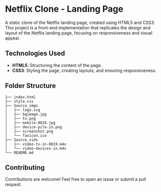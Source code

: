 # Netflix Clone - Landing Page

A static clone of the Netflix landing page, created using HTML5 and CSS3. This project is a front-end implementation that replicates the design and layout of the Netflix landing page, focusing on responsiveness and visual appeal.

## Technologies Used

- **HTML5**: Structuring the content of the page.
- **CSS3**: Styling the page, creating layouts, and ensuring responsiveness.

## Folder Structure

```
├── index.html
├── style.css
├── Source_imgs
│   ├── logo.svg
│   ├── bgimage.jpg
│   ├── tv.png
│   ├── mobile-0819.jpg
│   ├── device-pile-in.png
│   ├── screenshot.png
│   └── favicon.ico
├── Source_vids
│   ├── video-tv-in-0819.m4v
│   └── video-devices-in.m4v
└── README.md
```

## Contributing

Contributions are welcome! Feel free to open an issue or submit a pull request.
